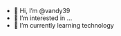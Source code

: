 - 👋 Hi, I’m @vandy39
- 👀 I’m interested in ...
- 🌱 I’m currently learning technology



<!---
vandy39/vandy39 is a ✨ special ✨ repository because its `README.md` (this file) appears on your GitHub profile.
You can click the Preview link to take a look at your changes.
--->
